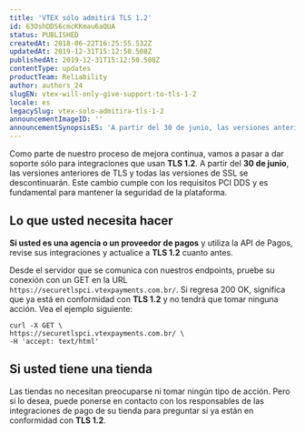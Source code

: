 ```yaml
---
title: 'VTEX sólo admitirá TLS 1.2'
id: 63OshDDS6cmcKKmau6aQUA
status: PUBLISHED
createdAt: 2018-06-22T16:25:55.532Z
updatedAt: 2019-12-31T15:12:50.508Z
publishedAt: 2019-12-31T15:12:50.508Z
contentType: updates
productTeam: Reliability
author: authors_24
slugEN: vtex-will-only-give-support-to-tls-1-2
locale: es
legacySlug: vtex-solo-admitira-tls-1-2
announcementImageID: ''
announcementSynopsisES: 'A partir del 30 de junio, las versiones anteriores de TLS y todas las versiones de SSL se descontinuarán.'
---
```


Como parte de nuestro proceso de mejora continua, vamos a pasar a dar soporte sólo para integraciones que usan __TLS 1.2__. A partir del __30 de junio__, las versiones anteriores de TLS y todas las versiones de SSL se descontinuarán. Este cambio cumple con los requisitos PCI DDS y es fundamental para mantener la seguridad de la plataforma.


## Lo que usted necesita hacer
__Si usted es una agencia o un proveedor de pagos__ y utiliza la API de Pagos, revise sus integraciones y actualice a __TLS 1.2__ cuanto antes.

Desde el servidor que se comunica con nuestros endpoints, pruebe su conexión con un GET en la URL `https://securetlspci.vtexpayments.com.br/`. Si regresa 200 OK, significa que ya está en conformidad con __TLS 1.2__ y no tendrá que tomar ninguna acción. Vea el ejemplo siguiente:

    curl -X GET \
    https://securetlspci.vtexpayments.com.br/ \
    -H 'accept: text/html'


## Si usted tiene una tienda
Las tiendas no necesitan preocuparse ni tomar ningún tipo de acción. Pero si lo desea, puede ponerse en contacto con los responsables de las integraciones de pago de su tienda para preguntar si ya están en conformidad con __TLS 1.2__.
